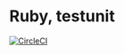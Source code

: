 # Ruby, testunit

[![CircleCI](https://circleci.com/gh/cyber-dojo-languages/ruby-testunit.svg?style=svg)](https://circleci.com/gh/cyber-dojo-languages/ruby-testnit)
